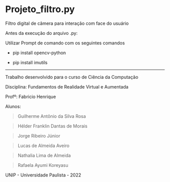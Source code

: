 # Projeto_filtro.py
Filtro digital de câmera para interação com face do usuário

Antes da execução do arquivo .py:

Utilizar Prompt de comando com os seguintes comandos

- pip install opencv-python

- pip install imutils

- - - - - - - - - - - - - - - - - - - - - - - - - - - - - - 

Trabalho desenvolvido para o curso de Ciência da Computação

Disciplina: Fundamentos de Realidade Virtual e Aumentada

Profº: Fabricio Henrique

Alunos: 

> Guilherme Antônio da Silva Rosa

> Hélder Franklin Dantas de Morais

> Jorge Ribeiro Júnior

> Lucas de Almeida Aveiro

> Nathalia Lima de Almeida

> Rafaela Ayumi Koreyasu

UNIP - Universidade Paulista - 2022
